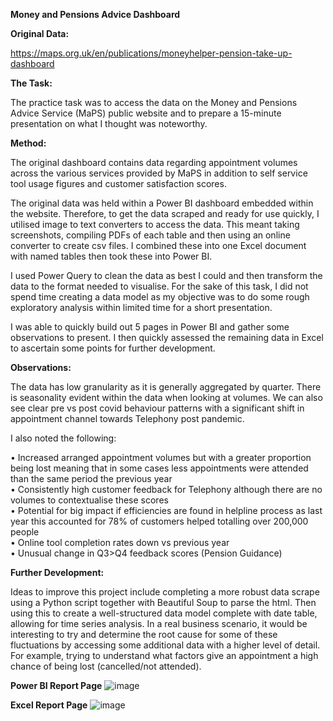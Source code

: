 **Money and Pensions Advice Dashboard**

**Original Data:**

https://maps.org.uk/en/publications/moneyhelper-pension-take-up-dashboard

**The Task:**

The practice task was to access the data on the Money and Pensions Advice Service (MaPS) public website and to prepare a 15-minute presentation on what I thought was noteworthy.

**Method:**

The original dashboard contains data regarding appointment volumes across the various services provided by MaPS in addition to self service tool usage figures and customer satisfaction scores.

The original data was held within a Power BI dashboard embedded within the website. Therefore, to get the data scraped and ready for use quickly, I utilised image to text converters to access the data. This meant taking screenshots, compiling PDFs of each table and then using an online converter to create csv files. I combined these into one Excel document with named tables then took these into Power BI.

I used Power Query to clean the data as best I could and then transform the data to the format needed to visualise. For the sake of this task, I did not spend time creating a data model as my objective was to do some rough exploratory analysis within limited time for a short presentation.

I was able to quickly build out 5 pages in Power BI and gather some observations to present. I then quickly assessed the remaining data in Excel to ascertain some points for further development.

**Observations:**

The data has low granularity as it is generally aggregated by quarter. There is seasonality evident within the data when looking at volumes. We can also see clear pre vs post covid behaviour patterns with a significant shift in appointment channel towards Telephony post pandemic.

I also noted the following:

•	Increased arranged appointment volumes but with a greater proportion being lost meaning that in some cases less appointments were attended than the same period the previous year<br>
•	Consistently high customer feedback for Telephony although there are no volumes to contextualise these scores<br>
•	Potential for big impact if efficiencies are found in helpline process as last year this accounted for 78% of customers helped totalling over 200,000 people<br>
•	Online tool completion rates down vs previous year<br>
•	Unusual change in Q3>Q4 feedback scores (Pension Guidance)

**Further Development:**

Ideas to improve this project include completing a more robust data scrape using a Python script together with Beautiful Soup to parse the html. Then using this to create a well-structured data model complete with date table, allowing for time series analysis.
In a real business scenario, it would be interesting to try and determine the root cause for some of these fluctuations by accessing some additional data with a higher level of detail. For example, trying to understand what factors give an appointment a high chance of being lost (cancelled/not attended).

**Power BI Report Page**
![image](https://github.com/user-attachments/assets/a2bb2ee5-bda0-4437-bac7-d1953465e779)

**Excel Report Page**
![image](https://github.com/user-attachments/assets/c9474291-c5b4-45d8-9fdd-62a1a207d66b)

